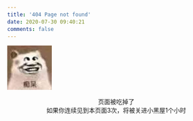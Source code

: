 ```yaml
---
title: '404 Page not found'
date: 2020-07-30 09:40:21
comments: false
---
```


![](/images/404/404.jpg)

<center>页面被吃掉了</center>

<center>如果你连续见到本页面3次，将被关进小黑屋1个小时</center>
